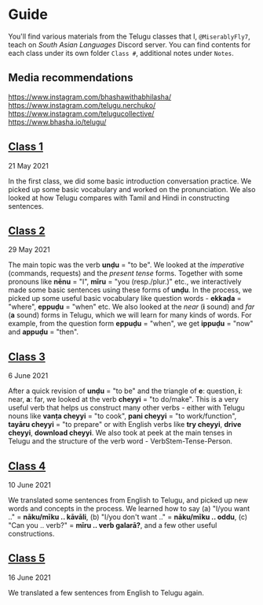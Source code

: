 # Guide
You'll find various materials from the Telugu classes that I, `@MiserablyFly7`, teach on *South Asian Languages* Discord server. You can find contents for each class under its own folder `Class #`, additional notes under `Notes`.

## Media recommendations

https://www.instagram.com/bhashawithabhilasha/  
https://www.instagram.com/telugu.nerchuko/  
https://www.instagram.com/telugucollective/  
https://www.bhasha.io/telugu/

## [Class 1](https://github.com/miserablefly/teluguClass-with-Fly-SAL/tree/main/Class%201)
21 May 2021  

In the first class, we did some basic introduction conversation practice. We picked up some basic vocabulary and worked on the pronunciation. We also looked at how Telugu compares with Tamil and Hindi in constructing sentences. 

## [Class 2](https://github.com/miserablefly/teluguClass-with-Fly-SAL/tree/main/Class%202)
29 May 2021  

The main topic was the verb **unḍu** = "to be". We looked at the *imperative* (commands, requests) and the *present tense* forms. Together with some pronouns like **nēnu** = "I", **mīru** = "you (resp./plur.)" etc., we interactively made some basic sentences using these forms of **unḍu**. In the process, we picked up some useful basic vocabulary like question words - **ekkaḍa** = "where", **eppuḍu** = "when" etc. We also looked at the *near* (**i** sound) and *far* (**a** sound) forms in Telugu, which we will learn for many kinds of words. For example, from the question form **eppuḍu** = "when", we get **ippuḍu** = "now" and **appuḍu** = "then". 

## [Class 3](https://github.com/miserablefly/teluguClass-with-Fly-SAL/tree/main/Class%203)
6 June 2021  

After a quick revision of **unḍu** = "to be" and the triangle of **e**: question, **i**: near, **a**: far, we looked at the verb **cheyyi** = "to do/make". This is a very useful verb that helps us construct many other verbs - either with Telugu nouns like **vanṭa cheyyi** = "to cook", **pani cheyyi** = "to work/function", **tayāru cheyyi** = "to prepare" or with English verbs like **try cheyyi**, **drive cheyyi**, **download cheyyi**. We also took at peek at the main tenses in Telugu and the structure of the verb word - VerbStem-Tense-Person. 

## [Class 4](https://github.com/miserablefly/teluguClass-with-Fly-SAL/tree/main/Class%204)
10 June 2021  

We translated some sentences from English to Telugu, and picked up new words and concepts in the process. We learned how to say (a) "I/you want .." = **nāku/mīku .. kāvāli**, (b) "I/you don't want .." = **nāku/mīku .. oddu**, (c) "Can you .. verb?" = **mīru .. verb galarā?**, and a few other useful constructions.

## [Class 5](https://github.com/miserablefly/teluguClass-with-Fly-SAL/tree/main/Class%205)
16 June 2021  

We translated a few sentences from English to Telugu again.
